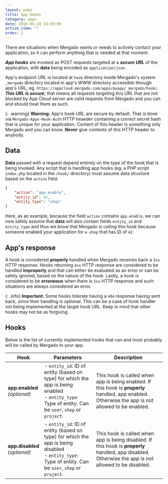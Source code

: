```yaml
---
layout: page
title: App Hooks
category: apps
date: 2016-05-24 14:39:00
active_item: ""
order: 1
---
```


There are situations when Mergado wants or needs to actively contact your application, so it can perform anything that is needed at that moment.

***App hooks*** are invoked as POST requests targeted at a ***secure URL*** of the application, with **data** being encoded as `application/json`.

App's endpoint URL is located at `hook` directory inside Mergado's system `_mergado` directory located in app's WWW directory accessible through app's URL;
eg. `https://appcloud.mergado.com/apps/myapp/_mergado/hook/`. ***This URL is secure***; that means all requests targeting this URL that are not blocked by App Cloud server are valid requests from Mergado and you can and should treat them as such.

{: .warning}
**Warning:** App's hook URL are secure by default. That is done via `Mergado-Apps-Hook-Auth` HTTP heaeder containing a correct secret hash that is unique for your application. Content of this header is something only Mergado and you can know. ***Never*** give contents of this HTTP header to anybody.

## Data

**Data** passed with a request depend entirely on the type of the hook that is being invoked. Any script that is handling app hooks (eg. a PHP script `index.php` located in the `/hook/` directory) must assume data structure based on the `action` field:

```json
{
    "action": "app.enable",
    "entity_id": 42,
    "entity_type": "shop"
}
```

Here, as an example, because the field `action` contains `app.enable`, we can now safely assume that **data** will also contain fields `entity_id` and `entity_type` and thus we know that Mergado is calling this hook because someone enabled your application for `e-shop` that has ID of `42`.

## App's response

A hook is considered **properly** handled when Mergado receives back a `2xx` HTTP response. Hooks returning `4xx` HTTP response are considered to be handled **improperly** and that can either be evaluated as an error or can be safely ignored, based on the nature of the hook. Lastly, a hook is considered to be **erroneous** when there is `5xx` HTTP response and such situations are always considered an error.

{: .info}
**Important:** Some hooks tolerate having a `404` response having sent back, since their handling is optional. This can be a case of hook handler not being implemented at the target hook URL. Keep in mind that other hooks may not be as forgiving.

## Hooks

Below is the list of currently implemented hooks that can and most probably will be called by Mergado to your app.

Hook | Parameters | Description
---- | ---------- | -----------
**app.enabled** <br> *(optional)* | - `entity_id`: ID of entity (based on type) for which the app is being enabled <br> - `entity_type`: Type of entity. Can be `user`, `shop` or `project`. | This hook is called when app is being enabled. If this hook is **properly** handled, app enabled. Otherwise the app is not allowed to be enabled.
**app.disabled** <br> *(optional)* | - `entity_id`: ID of entity (based on type) for which the app is being disabled <br> - `entity_type`: Type of entity. Can be `user`, `shop` or `project`. | This hook is called when app is being disabled. If this hook is **properly** handled, app disabled. Otherwise the app is not allowed to be disabled.
